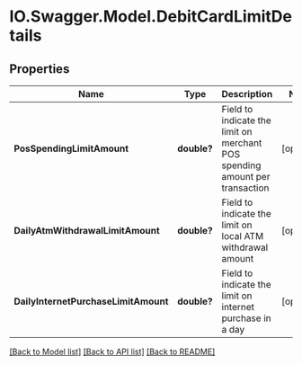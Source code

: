 # IO.Swagger.Model.DebitCardLimitDetails
## Properties

Name | Type | Description | Notes
------------ | ------------- | ------------- | -------------
**PosSpendingLimitAmount** | **double?** | Field to indicate the limit on merchant POS spending amount per transaction | [optional] 
**DailyAtmWithdrawalLimitAmount** | **double?** | Field to indicate the limit on local ATM withdrawal amount | [optional] 
**DailyInternetPurchaseLimitAmount** | **double?** | Field to indicate the limit on internet purchase  in a day | [optional] 

[[Back to Model list]](../README.md#documentation-for-models) [[Back to API list]](../README.md#documentation-for-api-endpoints) [[Back to README]](../README.md)

